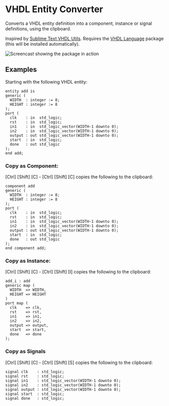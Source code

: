 # VHDL Entity Converter

Converts a VHDL entity definition into a component, instance or signal definitions, using the clipboard.

Inspired by [Sublime Text VHDL Utils](https://github.com/korvus81/sublimetext-vhdl-utils). Requires the [VHDL Language](https://atom.io/packages/language-vhdl) package (this will be installed automatically).

![Screencast showing the package in action](https://github.com/sneakypete81/atom-vhdl-entity-converter/raw/master/demo.gif)

## Examples
Starting with the following VHDL entity:
```
entity add is
generic (
  WIDTH  : integer := 8;
  HEIGHT : integer := 8
);
port (
  clk    : in  std_logic;
  rst    : in  std_logic;
  in1    : in  std_logic_vector(WIDTH-1 downto 0);
  in2    : in  std_logic_vector(WIDTH-1 downto 0);
  output : out std_logic_vector(WIDTH-1 downto 0);
  start  : in  std_logic;
  done   : out std_logic
);
end add;
```

### Copy as Component:
[Ctrl] [Shift] [C] - [Ctrl] [Shift] [C] copies the following to the clipboard:
```
component add
generic (
  WIDTH  : integer := 8;
  HEIGHT : integer := 8
);
port (
  clk    : in  std_logic;
  rst    : in  std_logic;
  in1    : in  std_logic_vector(WIDTH-1 downto 0);
  in2    : in  std_logic_vector(WIDTH-1 downto 0);
  output : out std_logic_vector(WIDTH-1 downto 0);
  start  : in  std_logic;
  done   : out std_logic
);
end component add;
```

### Copy as Instance:
[Ctrl] [Shift] [C] - [Ctrl] [Shift] [I] copies the following to the clipboard:
```
add_i : add
generic map (
  WIDTH  => WIDTH,
  HEIGHT => HEIGHT
)
port map (
  clk    => clk,
  rst    => rst,
  in1    => in1,
  in2    => in2,
  output => output,
  start  => start,
  done   => done
);
```

### Copy as Signals
[Ctrl] [Shift] [C] - [Ctrl] [Shift] [S] copies the following to the clipboard:
```
signal clk    : std_logic;
signal rst    : std_logic;
signal in1    : std_logic_vector(WIDTH-1 downto 0);
signal in2    : std_logic_vector(WIDTH-1 downto 0);
signal output : std_logic_vector(WIDTH-1 downto 0);
signal start  : std_logic;
signal done   : std_logic;
```
